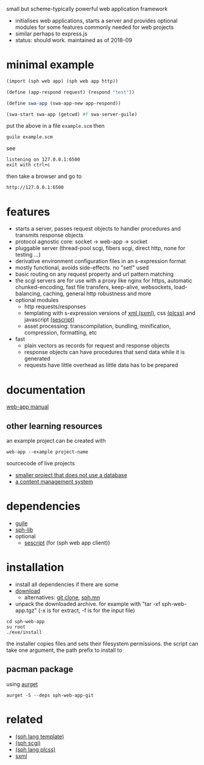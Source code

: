 small but scheme-typically powerful web application framework

* initialises web applications, starts a server and provides optional modules for some features commonly needed for web projects
* similar perhaps to express.js
* status: should work. maintained as of 2018-09

# minimal example
```scheme
(import (sph web app) (sph web app http))

(define (app-respond request) (respond "test"))

(define swa-app (swa-app-new app-respond))

(swa-start swa-app (getcwd) #f swa-server-guile)
```

put the above in a file ``example.scm`` then

```shell
guile example.scm
```

see

```
listening on 127.0.0.1:6500
exit with ctrl+c
```

then take a browser and go to

```
http://127.0.0.1:6500
```

# features
* starts a server, passes request objects to handler procedures and transmits response objects
* protocol agnostic core: socket -> web-app -> socket
* pluggable server (thread-pool scgi, fibers scgi, direct http, none for testing ...)
* derivative environment configuration files in an s-expression format
* mostly functional, avoids side-effects. no "set!" used
* basic routing on any request property and url pattern matching
* the scgi servers are for use with a proxy like nginx for https, automatic chunked-encoding, fast file transfers, keep-alive, websockets, load-balancing, caching, general http robustness and more
* optional modules
  * http requests/responses
  * templating with s-expression versions of [xml (sxml)]("https://en.wikipedia.org/wiki/SXML"), css [(plcss)](http://sph.mn/c/browse/link-view/sph-lang-plcss/library/documentation) and javascript [(sescript)](https://github.com/sph-mn/sescript)
  * asset processing: transcompilation, bundling, minification, compression, formatting, etc
* fast
  * plain vectors as records for request and response objects
  * response objects can have procedures that send data while it is generated
  * requests have little overhead as little data has to be prepared

# documentation

[web-app manual](other/documentation/manual.md)

## other learning resources
an example project can be created with
```shell
web-app --example project-name
```

sourcecode of live projects
* [smaller project that does not use a database](http://files.sph.mn/sourcecode/ytilitu)
* [a content management system](http://files.sph.mn/sourcecode/sph-cms)

# dependencies
* [guile](https://www.gnu.org/software/guile/guile.html)
* [sph-lib](https://github.com/sph-mn/sph-lib)
* optional
  * [sescript](https://github.com/sph-mn/sescript) (for (sph web app client))

# installation
* install all dependencies if there are some
* [download](http://files.sph.mn/u/software/releases)
  * alternatives: [git clone](https://github.com/sph-mn/sph-web-app), [sph.mn](http://sph.mn/git/download/sph-web-app.stable.tgz)
* unpack the downloaded archive. for example with "tar -xf sph-web-app.tgz" (-x is for extract, -f is for the input file)

```shell
cd sph-web-app
su root
./exe/install
```

the installer copies files and sets their filesystem permissions. the script can take one argument, the path prefix to install to

## pacman package
using [aurget](https://github.com/pbrisbin/aurget)

```shell
aurget -S --deps sph-web-app-git
```

# related
* [(sph lang template)](http://sph.mn/c/view/q6)
* [(sph scgi)](http://sph.mn/c/view/m6)
* [(sph lang plcss)](http://sph.mn/c/view/fq)
* [sxml](http://okmij.org/ftp/Scheme/SXML.html)
